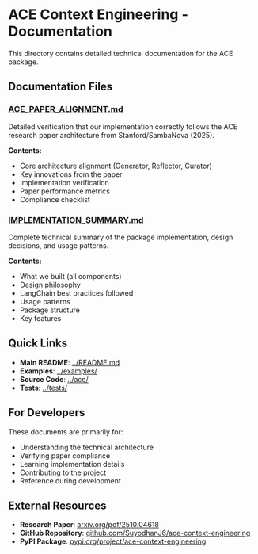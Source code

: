 # ACE Context Engineering - Documentation

This directory contains detailed technical documentation for the ACE package.

##  Documentation Files

### [ACE_PAPER_ALIGNMENT.md](./ACE_PAPER_ALIGNMENT.md)
Detailed verification that our implementation correctly follows the ACE research paper architecture from Stanford/SambaNova (2025).

**Contents:**
- Core architecture alignment (Generator, Reflector, Curator)
- Key innovations from the paper
- Implementation verification
- Paper performance metrics
- Compliance checklist

### [IMPLEMENTATION_SUMMARY.md](./IMPLEMENTATION_SUMMARY.md)
Complete technical summary of the package implementation, design decisions, and usage patterns.

**Contents:**
- What we built (all components)
- Design philosophy
- LangChain best practices followed
- Usage patterns
- Package structure
- Key features

##  Quick Links

- **Main README**: [../README.md](../README.md)
- **Examples**: [../examples/](../examples/)
- **Source Code**: [../ace/](../ace/)
- **Tests**: [../tests/](../tests/)

##  For Developers

These documents are primarily for:
- Understanding the technical architecture
- Verifying paper compliance
- Learning implementation details
- Contributing to the project
- Reference during development

##  External Resources

- **Research Paper**: [arxiv.org/pdf/2510.04618](http://arxiv.org/pdf/2510.04618)
- **GitHub Repository**: [github.com/SuyodhanJ6/ace-context-engineering](https://github.com/SuyodhanJ6/ace-context-engineering)
- **PyPI Package**: [pypi.org/project/ace-context-engineering](https://pypi.org/project/ace-context-engineering)

